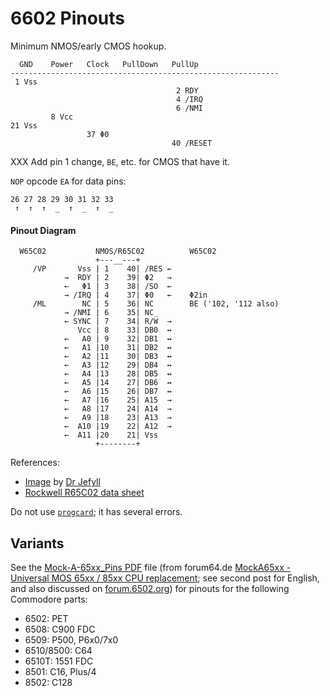 6602 Pinouts
============

Minimum NMOS/early CMOS hookup.

      GND    Power   Clock   PullDown   PullUp
    ------------------------------------------------------------
     1 Vss
                                         2 RDY
                                         4 /IRQ
                                         6 /NMI
             8 Vcc
    21 Vss
                     37 Φ0
                                        40 /RESET

XXX Add pin 1 change, `BE`, etc. for CMOS that have it.

`NOP` opcode `EA` for data pins:

    26 27 28 29 30 31 32 33
     ↑  ↑  ↑  _  ↑  _  ↑  _

#### Pinout Diagram

      W65C02           NMOS/R65C02          W65C02
                       +---__---+
         /VP       Vss | 1    40| /RES ←
                →  RDY | 2    39| Φ2   →
                ←   Φ1 | 3    38| /SO  ←
                → /IRQ | 4    37| Φ0   ←    Φ2in
         /ML        NC | 5    36| NC        BE ('102, '112 also)
                → /NMI | 6    35| NC
                ← SYNC | 7    34| R/W̅  →
                   Vcc | 8    33| DB0  ↔
                ←   A0 | 9    32| DB1  ↔
                ←   A1 |10    31| DB2  ↔
                ←   A2 |11    30| DB3  ↔
                ←   A3 |12    29| DB4  ↔
                ←   A4 |13    28| DB5  ↔
                ←   A5 |14    27| DB6  ↔
                ←   A6 |15    26| DB7  ↔
                ←   A7 |16    25| A15  →
                ←   A8 |17    24| A14  →
                ←   A9 |18    23| A13  →
                ←  A10 |19    22| A12  →
                ←  A11 |20    21| Vss
                       +--------+

References:
- [Image][multipinimg] by [Dr Jefyll][multipin]
- [Rockwell R65C02 data sheet][rock]

Do not use [`progcard`](progcard); it has several errors.


Variants
--------

See the [Mock-A-65xx_Pins PDF](Mock-A-65xx_Pins.pdf) file (from forum64.de
[MockA65xx - Universal MOS 65xx / 85xx CPU replacement][mock65]; see second
post for English, and also discussed on [forum.6502.org][mock65f6o]) for
pinouts for the following Commodore parts:
- 6502: PET
- 6508: C900 FDC
- 6509: P500, P6x0/7x0
- 6510/8500: C64
- 6510T: 1551 FDC
- 8501: C16, Plus/4
- 8502: C128



<!-------------------------------------------------------------------->
[mock65]: https://www.forum64.de/index.php?thread/84266-mocka65xx-universeller-mos-65xx-85xx-cpu-ersatz/
[mock65f6o]: http://forum.6502.org/viewtopic.php?f=1&t=5347
[multipin]: http://forum.6502.org/viewtopic.php?f=4&t=6027#p73889
[multipinimg]: http://forum.6502.org/download/file.php?id=9416&mode=view
[rock]: http://archive.6502.org/datasheets/rockwell_r65c00_microprocessors.pdf
